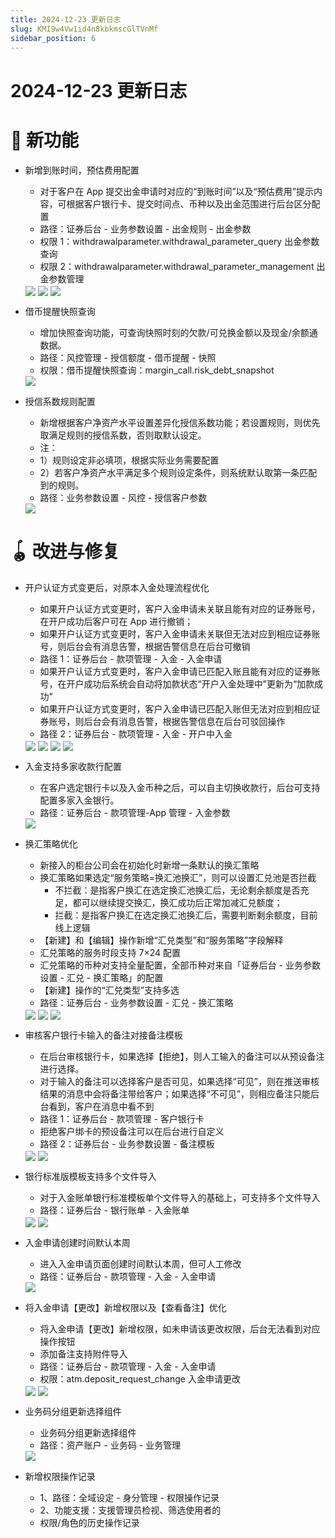 ```yaml
---
title: 2024-12-23 更新日志
slug: KMI9w4Vw1id4n8kbkmscGlTVnMf
sidebar_position: 6
---
```



# 2024-12-23 更新日志

# 🎉 新功能

- 新增到账时间，预估费用配置
    - 对于客户在 App 提交出金申请时对应的“到账时间”以及“预估费用”提示内容，可根据客户银行卡、提交时间点、币种以及出金范围进行后台区分配置
    - 路径：证券后台 - 业务参数设置 - 出金规则 - 出金参数
    - 权限 1：withdrawalparameter.withdrawal_parameter_query 出金参数查询
    - 权限 2：withdrawalparameter.withdrawal_parameter_management 出金参数管理
    <img src="/assets/YNQ8bFwEZoP0JIxGMEIcs1bbnTd.png" src-width="3310" src-height="760" align="center"/>
    <img src="/assets/XmSwbr9vpo8nE3x78zpc1mO1ncg.png" src-width="3308" src-height="972" align="center"/>
    <img src="/assets/MB0Qb0MJcoSrX2x6FvicUhQhnKh.png" src-width="1386" src-height="1430" align="center"/>

- 借币提醒快照查询
    - 增加快照查询功能，可查询快照时刻的欠款/可兑换金额以及现金/余额通数据。
    - 路径：风控管理 - 授信额度 - 借币提醒 - 快照
    - 权限：借币提醒快照查询：margin_call.risk_debt_snapshot
    <img src="/assets/B6XVbztqCoiaCSxbujmcrIRLnvh.png" src-width="3314" src-height="1558" align="center"/>

- 授信系数规则配置
    - 新增根据客户净资产水平设置差异化授信系数功能；若设置规则，则优先取满足规则的授信系数，否则取默认设定。
    - 注：
    - 1）规则设定非必填项，根据实际业务需要配置
    - 2）若客户净资产水平满足多个规则设定条件，则系统默认取第一条匹配到的规则。
    - 路径：业务参数设置 - 风控 - 授信客户参数
    <img src="/assets/LeK4buamfoGWg4xGMSUcx2OXn6f.png" src-width="3352" src-height="1622" align="center"/>

# 🪀 改进与修复

- 开户认证方式变更后，对原本入金处理流程优化
    - 如果开户认证方式变更时，客户入金申请未关联且能有对应的证券账号，在开户成功后客户可在 App 进行撤销；
    - 如果开户认证方式变更时，客户入金申请未关联但无法对应到相应证券账号，则后台会有消息告警，根据告警信息在后台可撤销
    - 路径 1：证券后台 - 款项管理 - 入金 - 入金申请
    - 如果开户认证方式变更时，客户入金申请已匹配入账且能有对应的证券账号，在开户成功后系统会自动将加款状态“开户入金处理中”更新为“加款成功”
    - 如果开户认证方式变更时，客户入金申请已匹配入账但无法对应到相应证券账号，则后台会有消息告警，根据告警信息在后台可驳回操作
    - 路径 2：证券后台 - 款项管理 - 入金 - 开户中入金
    <img src="/assets/JXTzbDjEkouxklxD9crcyG2Dnuh.png" src-width="3248" src-height="816" align="center"/>
    <img src="/assets/CH9xbRCito5cmTxO29Eccuqznie.png" src-width="3588" src-height="1236" align="center"/>
    <img src="/assets/QTgUb1Y2QoT0dlxzquHcRSyEnOc.png" src-width="3258" src-height="862" align="center"/>
    <img src="/assets/KlqQbob5CoEwo4xIFeLc0Mlonnb.png" src-width="3592" src-height="1280" align="center"/>

- 入金支持多家收款行配置
    - 在客户选定银行卡以及入金币种之后，可以自主切换收款行，后台可支持配置多家入金银行。
    - 路径：证券后台 - 款项管理-App 管理 - 入金参数
    <img src="/assets/W1n3bA294ofhYYxKJgicr4d0nPc.png" src-width="3790" src-height="846" align="center"/>

- 换汇策略优化
    - 新接入的柜台公司会在初始化时新增一条默认的换汇策略
    - 换汇策略如果选定“服务策略=换汇池换汇”，则可以设置汇兑池是否拦截
        - 不拦截：是指客户换汇在选定换汇池换汇后，无论剩余额度是否充足，都可以继续提交换汇，换汇成功后正常加减汇兑额度；
        - 拦截：是指客户换汇在选定换汇池换汇后，需要判断剩余额度，目前线上逻辑
    - 【新建】和【编辑】操作新增“汇兑类型”和“服务策略”字段解释
    - 汇兑策略的服务时段支持 7×24 配置
    - 汇兑策略的币种对支持全量配置，全部币种对来自「证券后台 - 业务参数设置 - 汇兑 - 换汇策略」的配置
    - 【新建】操作的“汇兑类型”支持多选
    - 路径：证券后台 - 业务参数设置 - 汇兑 - 换汇策略
    <img src="/assets/HMhGbwnX6ot1ivxdJYncyK0gnvh.png" src-width="2862" src-height="1220" align="center"/>
    <img src="/assets/QNkObLuBIo1I1jxLV28cA4Ljnbf.png" src-width="906" src-height="1332" align="center"/>
    <img src="/assets/HOwdbBppkof9d9xFbBXcLicDnPd.png" src-width="2484" src-height="1332" align="center"/>

- 审核客户银行卡输入的备注对接备注模板
    - 在后台审核银行卡，如果选择【拒绝】，则人工输入的备注可以从预设备注进行选择。
    - 对于输入的备注可以选择客户是否可见，如果选择“可见”，则在推送审核结果的消息中会将备注带给客户；如果选择“不可见”，则相应备注只能后台看到，客户在消息中看不到
    - 路径 1：证券后台 - 款项管理 - 客户银行卡
    - 拒绝客户绑卡的预设备注可以在后台进行自定义
    - 路径 2：证券后台 - 业务参数设置 - 备注模板
    <img src="/assets/JSx0b3GTyoR9w4xwN6XcarPanlz.png" src-width="2850" src-height="1214" align="center"/>
    <img src="/assets/TFvLb0HHmowzzvxydnFcT85znof.png" src-width="2862" src-height="1220" align="center"/>

- 银行标准版模板支持多个文件导入
    - 对于入金账单银行标准模板单个文件导入的基础上，可支持多个文件导入
    - 路径：证券后台 - 银行账单 - 入金账单
    <img src="/assets/OgEcbDGY1o0MqYxpMTNcXeAKnZe.png" src-width="2850" src-height="680" align="center"/>
    <img src="/assets/VCPibkmk8oc4h5xcdqKcykJTnFc.png" src-width="2482" src-height="1338" align="center"/>

- 入金申请创建时间默认本周
    - 进入入金申请页面创建时间默认本周，但可人工修改
    - 路径：证券后台 - 款项管理 - 入金 - 入金申请
    <img src="/assets/CUjebNYScodWiNxH7P4cWBgPnoq.png" src-width="2276" src-height="890" align="center"/>

- 将入金申请【更改】新增权限以及【查看备注】优化
    - 将入金申请【更改】新增权限，如未申请该更改权限，后台无法看到对应操作按钮
    - 添加备注支持附件导入
    - 路径：证券后台 - 款项管理 - 入金 - 入金申请
    - 权限：atm.deposit_request_change 入金申请更改
    <img src="/assets/JpXcbojFSoeT1hxsI4dcv94DnGd.png" src-width="3286" src-height="856" align="center"/>
    <img src="/assets/NhjqbM9ihoLHA9xNdqKcV5IXnsf.png" src-width="3302" src-height="1232" align="center"/>

- 业务码分组更新选择组件
    - 业务码分组更新选择组件
    - 路径：资产账户 - 业务码 - 业务管理
    <img src="/assets/EfMjbgKTCoB1XUxJ6aScV811nZT.png" src-width="3326" src-height="1610" align="center"/>

- 新增权限操作记录
    - 1、路径：全域设定 - 身分管理 - 权限操作记录
    - 2、功能支援：支援管理员检视、筛选使用者的
    - 权限/角色的历史操作记录

